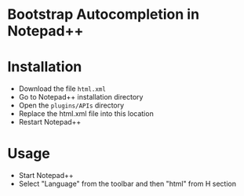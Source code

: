 <h1>Bootstrap Autocompletion in Notepad++</h1>
<h1>Installation</h1>
<ul>
  <li>Download the file <code>html.xml</code></li>
  <li>Go to Notepad++ installation directory</li>
  <li>Open the <code>plugins/APIs</code> directory </li>
  <li>Replace the html.xml file into this location</li>
  <li>Restart Notepad++</li>
</ul>
<h1>Usage</h1>
<ul>
  <li>Start Notepad++</li>
  <li>Select "Language" from the toolbar and then "html" from H section</li>
</ul>
